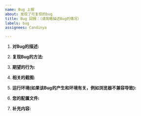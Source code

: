 ```yaml
---
name: Bug 上报
about: 发现了可复现的bug
title: Bug 回报：（请简略描述Bug的情况）
labels: bug
assignees: Candinya

---
```


1. **对Bug的描述:**
<!-- 关于这个Bug的现象描述 -->

2. **复现Bug的方法:**
<!-- 
可以使用如下的方案进行复现:
1. 前往 '...'
2. 点击 '....'
3. 滚动到 '....'
4. 看，出错了吧！ 
-->

3. **期望的行为:**
<!-- 消除Bug后应有的正确表现。 -->

4. **相关的截图:**
<!-- 如果有必要的话，您可以使用截图来方便表达Bug的现象。 -->

5. **运行环境(如果该Bug的产生和环境有关，例如浏览器不兼容导致):**
<!-- 
 - 操作系统: [e.g. iOS]
 - 浏览器: [e.g. chrome, safari]
 - 版本: [e.g. 22] 
-->

6. **您的配置文件:**
<!-- 
 - 此处可以附上您的主题配置文件，
 - 或是您觉得可能有关联的配置部分。
 - 请记得隐去隐私内容（例如密码，授权密钥等）
-->

7. **补充内容:**
<!-- 如果有什么需要补充的内容，可以一并附在这里。 -->
